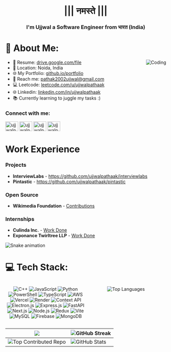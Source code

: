 

<h1 align="center">||| नमस्ते |||</h1>
<h3 align="center">I'm Ujjwal a Software Engineer from भारत (India)</h3>

# 💫 About Me:
<img align="right" alt="Coding" src="https://media.tenor.com/GfSX-u7VGM4AAAAC/coding.gif">

- 📄 Resume: [drive.google.com/file](https://drive.google.com/file/d/1NCjYLDoS8K5swuyCyP_cz_vX12nbSnn5/view?usp=sharing)
- 📍 Location: Noida, India
- 🌐 My Portfolio: [github.io/portfolio](https://ujjwalpathaak.github.io/portfolio/)
- 📧 Reach me: pathak2002ujjwal@gmail.com
- 💻 Leetcode: [leetcode.com/u/ujjwalpathaak](https://leetcode.com/u/ujjwalpathaak/)
- 🌐 Linkedin: [linkedin.com/in/ujjwalpathaak](https://www.linkedin.com/in/ujjwalpathaak/)
- 📚 Currently learning to juggle my tasks :)

<h3 align="left">Connect with me:</h3>
<p align="left">
<a href="https://linkedin.com/in/ujjwalpathaak" target="blank"><img align="center" src="https://raw.githubusercontent.com/rahuldkjain/github-profile-readme-generator/master/src/images/icons/Social/linked-in-alt.svg" alt="ujjwalpathaak" height="30" width="40" /></a>
<a href="https://instagram.com/ujjwalpathaak" target="blank"><img align="center" src="https://raw.githubusercontent.com/rahuldkjain/github-profile-readme-generator/master/src/images/icons/Social/instagram.svg" alt="ujjwalpathaak" height="30" width="40" /></a>
<a href="https://www.leetcode.com/ujjwalpathaak" target="blank"><img align="center" src="https://raw.githubusercontent.com/rahuldkjain/github-profile-readme-generator/master/src/images/icons/Social/leet-code.svg" alt="ujjwalpathaak" height="30" width="40" /></a>
<a href="https://twitter.com/ujjwalpathaak" target="blank"><img align="center" src="https://raw.githubusercontent.com/rahuldkjain/github-profile-readme-generator/master/src/images/icons/Social/twitter.svg" alt="ujjwalpathaak" height="30" width="40" /></a>
</p>

# Work Experience

### Projects
- **InterviewLabs** - https://github.com/ujjwalpathaak/interviewlabs
- **Pintastic** - https://github.com/ujjwalpathaak/pintastic

### Open Source
- **Wikimedia Foundation** - [Contributions](https://ujjwalpathaak.github.io/portfolio/index.html#opensource)

### Internships
- **Culinda Inc.** - [Work Done](https://ujjwalpathaak.github.io/portfolio/index.html#culinda)
- **Exponance Twirltree LLP** - [Work Done](https://ujjwalpathaak.github.io/portfolio/index.html#exponance)

![Snake animation](https://github.com/eagrundy/eagrundy/blob/output/github-contribution-grid-snake.svg)

# 💻 Tech Stack:
<div style="display: flex; justify-content: space-between;">
    <div style="flex: 1;">
        <p align="center">
            <img src="https://img.shields.io/badge/c++-%2300599C.svg?style=flat-square&logo=c%2B%2B&logoColor=white" alt="C++">
            <img src="https://img.shields.io/badge/javascript-%23323330.svg?style=flat-square&logo=javascript&logoColor=%23F7DF1E" alt="JavaScript">
            <img src="https://img.shields.io/badge/python-3670A0?style=flat-square&logo=python&logoColor=ffdd54" alt="Python">
            <img src="https://img.shields.io/badge/PowerShell-%235391FE.svg?style=flat-square&logo=powershell&logoColor=white" alt="PowerShell">
            <img src="https://img.shields.io/badge/typescript-%23007ACC.svg?style=flat-square&logo=typescript&logoColor=white" alt="TypeScript">
            <img src="https://img.shields.io/badge/AWS-%23FF9900.svg?style=flat-square&logo=amazon-aws&logoColor=white" alt="AWS">
            <img src="https://img.shields.io/badge/vercel-%23000000.svg?style=flat-square&logo=vercel&logoColor=white" alt="Vercel">
            <img src="https://img.shields.io/badge/Render-%46E3B7.svg?style=flat-square&logo=render&logoColor=white" alt="Render">
            <img src="https://img.shields.io/badge/Context--Api-000000?style=flat-square&logo=react" alt="Context API">
            <img src="https://img.shields.io/badge/Electron-191970?style=flat-square&logo=Electron&logoColor=white" alt="Electron.js">
            <img src="https://img.shields.io/badge/express.js-%23404d59.svg?style=flat-square&logo=express&logoColor=%2361DAFB" alt="Express.js">
            <img src="https://img.shields.io/badge/FastAPI-005571?style=flat-square&logo=fastapi" alt="FastAPI">
            <img src="https://img.shields.io/badge/Next-black?style=flat-square&logo=next.js&logoColor=white" alt="Next.js">
            <img src="https://img.shields.io/badge/node.js-6DA55F?style=flat-square&logo=node.js&logoColor=white" alt="Node.js">
            <img src="https://img.shields.io/badge/redux-%23593d88.svg?style=flat-square&logo=redux&logoColor=white" alt="Redux">
            <img src="https://img.shields.io/badge/vite-%23646CFF.svg?style=flat-square&logo=vite&logoColor=white" alt="Vite">
            <img src="https://img.shields.io/badge/mysql-4479A1.svg?style=flat-square&logo=mysql&logoColor=white" alt="MySQL">
            <img src="https://img.shields.io/badge/firebase-a08021?style=flat-square&logo=firebase&logoColor=ffcd34" alt="Firebase">
            <img src="https://img.shields.io/badge/MongoDB-%234ea94b.svg?style=flat-square&logo=mongodb&logoColor=white" alt="MongoDB">
        </p>
    </div>
    <div style="flex: 1;">
        <p align="center">
            <img src="https://github-readme-stats.vercel.app/api/top-langs/?username=Ujjwalpathaak&theme=dark&hide_border=false&include_all_commits=true&count_private=true&layout=compact" alt="Top Languages">
        </p>
    </div>
</div>

| ![](https://quotes-github-readme.vercel.app/api?type=horizontal&theme=radical) | ![GitHub Streak](https://github-readme-streak-stats.herokuapp.com/?user=Ujjwalpathaak&theme=dark&hide_border=false) |
| --- | --- |
| ![Top Contributed Repo](https://github-contributor-stats.vercel.app/api?username=Ujjwalpathaak&limit=5&theme=dark&combine_all_yearly_contributions=true) | ![GitHub Stats](https://github-readme-stats.vercel.app/api?username=Ujjwalpathaak&theme=dark&hide_border=false&include_all_commits=true&count_private=true) |
